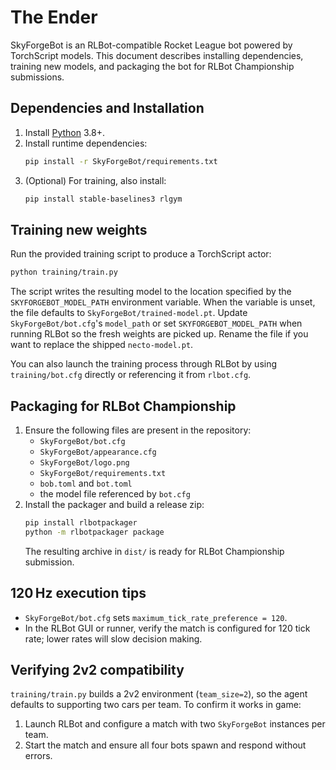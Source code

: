 # The Ender

SkyForgeBot is an RLBot-compatible Rocket League bot powered by TorchScript models.
This document describes installing dependencies, training new models, and
packaging the bot for RLBot Championship submissions.

## Dependencies and Installation

1. Install [Python](https://www.python.org/) 3.8+.
2. Install runtime dependencies:
   ```bash
   pip install -r SkyForgeBot/requirements.txt
   ```
3. (Optional) For training, also install:
   ```bash
   pip install stable-baselines3 rlgym
   ```

## Training new weights

Run the provided training script to produce a TorchScript actor:
```bash
python training/train.py
```
The script writes the resulting model to the location specified by the
`SKYFORGEBOT_MODEL_PATH` environment variable. When the variable is unset, the
file defaults to `SkyForgeBot/trained-model.pt`. Update
`SkyForgeBot/bot.cfg`'s `model_path` or set `SKYFORGEBOT_MODEL_PATH` when
running RLBot so the fresh weights are picked up. Rename the file if you want
to replace the shipped `necto-model.pt`.

You can also launch the training process through RLBot by using
`training/bot.cfg` directly or referencing it from `rlbot.cfg`.

## Packaging for RLBot Championship

1. Ensure the following files are present in the repository:
   - `SkyForgeBot/bot.cfg`
   - `SkyForgeBot/appearance.cfg`
   - `SkyForgeBot/logo.png`
   - `SkyForgeBot/requirements.txt`
   - `bob.toml` and `bot.toml`
   - the model file referenced by `bot.cfg`
2. Install the packager and build a release zip:
   ```bash
   pip install rlbotpackager
   python -m rlbotpackager package
   ```
   The resulting archive in `dist/` is ready for RLBot Championship submission.

## 120 Hz execution tips

- `SkyForgeBot/bot.cfg` sets `maximum_tick_rate_preference = 120`.
- In the RLBot GUI or runner, verify the match is configured for 120 tick
  rate; lower rates will slow decision making.

## Verifying 2v2 compatibility

`training/train.py` builds a 2v2 environment (`team_size=2`), so the agent
defaults to supporting two cars per team.  To confirm it works in game:

1. Launch RLBot and configure a match with two `SkyForgeBot` instances per team.
2. Start the match and ensure all four bots spawn and respond without errors.


